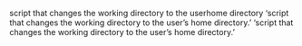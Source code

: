script that changes the working directory to the userhome directory
‘script that changes the working directory to the user’s home directory.’
‘script that changes the working directory to the user’s home directory.’
